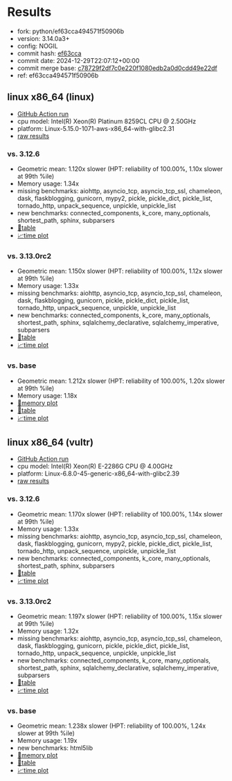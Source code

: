 # Results

- fork: python/ef63cca494571f50906b
- version: 3.14.0a3+
- config: NOGIL
- commit hash: [ef63cca](https://github.com/python/cpython/commit/ef63cca)
- commit date: 2024-12-29T22:07:12+00:00
- commit merge base: [c78729f2df7c0e220f1080edb2a0d0cdd49e22df](https://github.com/python/cpython/commit/c78729f2df7c0e220f1080edb2a0d0cdd49e22df)
- ref: ef63cca494571f50906b

## linux x86_64 (linux)

- [GitHub Action run](https://github.com/facebookexperimental/free-threading-benchmarking/actions/runs/12539938547)
- cpu model: Intel(R) Xeon(R) Platinum 8259CL CPU @ 2.50GHz
- platform: Linux-5.15.0-1071-aws-x86_64-with-glibc2.31
- [raw results](bm-20241229-linux-x86_64-python-ef63cca494571f50906b-3.14.0a3%2B-ef63cca.json)

### vs. 3.12.6

- Geometric mean: 1.120x slower (HPT: reliability of 100.00%, 1.10x slower at 99th %ile)
- Memory usage: 1.34x
- missing benchmarks: aiohttp, asyncio_tcp, asyncio_tcp_ssl, chameleon, dask, flaskblogging, gunicorn, mypy2, pickle, pickle_dict, pickle_list, tornado_http, unpack_sequence, unpickle, unpickle_list
- new benchmarks: connected_components, k_core, many_optionals, shortest_path, sphinx, subparsers
- [📄table](bm-20241229-linux-x86_64-python-ef63cca494571f50906b-3.14.0a3%2B-ef63cca-vs-3.12.6.md)
- [📈time plot](bm-20241229-linux-x86_64-python-ef63cca494571f50906b-3.14.0a3%2B-ef63cca-vs-3.12.6.svg)

### vs. 3.13.0rc2

- Geometric mean: 1.150x slower (HPT: reliability of 100.00%, 1.12x slower at 99th %ile)
- Memory usage: 1.33x
- missing benchmarks: aiohttp, asyncio_tcp, asyncio_tcp_ssl, chameleon, dask, flaskblogging, gunicorn, pickle, pickle_dict, pickle_list, tornado_http, unpack_sequence, unpickle, unpickle_list
- new benchmarks: connected_components, k_core, many_optionals, shortest_path, sphinx, sqlalchemy_declarative, sqlalchemy_imperative, subparsers
- [📄table](bm-20241229-linux-x86_64-python-ef63cca494571f50906b-3.14.0a3%2B-ef63cca-vs-3.13.0rc2.md)
- [📈time plot](bm-20241229-linux-x86_64-python-ef63cca494571f50906b-3.14.0a3%2B-ef63cca-vs-3.13.0rc2.svg)

### vs. base

- Geometric mean: 1.212x slower (HPT: reliability of 100.00%, 1.20x slower at 99th %ile)
- Memory usage: 1.18x
- [🧠memory plot](bm-20241229-linux-x86_64-python-ef63cca494571f50906b-3.14.0a3%2B-ef63cca-vs-base-mem.svg)
- [📄table](bm-20241229-linux-x86_64-python-ef63cca494571f50906b-3.14.0a3%2B-ef63cca-vs-base.md)
- [📈time plot](bm-20241229-linux-x86_64-python-ef63cca494571f50906b-3.14.0a3%2B-ef63cca-vs-base.svg)

## linux x86_64 (vultr)

- [GitHub Action run](https://github.com/facebookexperimental/free-threading-benchmarking/actions/runs/12539938547)
- cpu model: Intel(R) Xeon(R) E-2286G CPU @ 4.00GHz
- platform: Linux-6.8.0-45-generic-x86_64-with-glibc2.39
- [raw results](bm-20241229-vultr-x86_64-python-ef63cca494571f50906b-3.14.0a3%2B-ef63cca.json)

### vs. 3.12.6

- Geometric mean: 1.170x slower (HPT: reliability of 100.00%, 1.14x slower at 99th %ile)
- Memory usage: 1.33x
- missing benchmarks: aiohttp, asyncio_tcp, asyncio_tcp_ssl, chameleon, dask, flaskblogging, gunicorn, mypy2, pickle, pickle_dict, pickle_list, tornado_http, unpack_sequence, unpickle, unpickle_list
- new benchmarks: connected_components, k_core, many_optionals, shortest_path, sphinx, subparsers
- [📄table](bm-20241229-vultr-x86_64-python-ef63cca494571f50906b-3.14.0a3%2B-ef63cca-vs-3.12.6.md)
- [📈time plot](bm-20241229-vultr-x86_64-python-ef63cca494571f50906b-3.14.0a3%2B-ef63cca-vs-3.12.6.svg)

### vs. 3.13.0rc2

- Geometric mean: 1.197x slower (HPT: reliability of 100.00%, 1.15x slower at 99th %ile)
- Memory usage: 1.32x
- missing benchmarks: aiohttp, asyncio_tcp, asyncio_tcp_ssl, chameleon, dask, flaskblogging, gunicorn, pickle, pickle_dict, pickle_list, tornado_http, unpack_sequence, unpickle, unpickle_list
- new benchmarks: connected_components, k_core, many_optionals, shortest_path, sphinx, sqlalchemy_declarative, sqlalchemy_imperative, subparsers
- [📄table](bm-20241229-vultr-x86_64-python-ef63cca494571f50906b-3.14.0a3%2B-ef63cca-vs-3.13.0rc2.md)
- [📈time plot](bm-20241229-vultr-x86_64-python-ef63cca494571f50906b-3.14.0a3%2B-ef63cca-vs-3.13.0rc2.svg)

### vs. base

- Geometric mean: 1.238x slower (HPT: reliability of 100.00%, 1.24x slower at 99th %ile)
- Memory usage: 1.19x
- new benchmarks: html5lib
- [🧠memory plot](bm-20241229-vultr-x86_64-python-ef63cca494571f50906b-3.14.0a3%2B-ef63cca-vs-base-mem.svg)
- [📄table](bm-20241229-vultr-x86_64-python-ef63cca494571f50906b-3.14.0a3%2B-ef63cca-vs-base.md)
- [📈time plot](bm-20241229-vultr-x86_64-python-ef63cca494571f50906b-3.14.0a3%2B-ef63cca-vs-base.svg)

